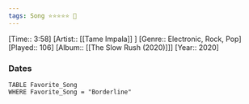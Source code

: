 ```yaml
---
tags: Song ⭐⭐⭐⭐⭐ 💛
---
```

[Time:: 3:58]
[Artist:: [[Tame Impala]] ]
[Genre:: Electronic, Rock, Pop]
[Played:: 106]
[Album:: [[The Slow Rush (2020)]]]
[Year:: 2020]
### Dates
````dataview
TABLE Favorite_Song
WHERE Favorite_Song = "Borderline"
````